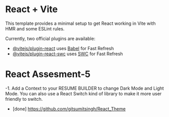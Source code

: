 # React + Vite

This template provides a minimal setup to get React working in Vite with HMR and some ESLint rules.

Currently, two official plugins are available:

- [@vitejs/plugin-react](https://github.com/vitejs/vite-plugin-react/blob/main/packages/plugin-react/README.md) uses [Babel](https://babeljs.io/) for Fast Refresh
- [@vitejs/plugin-react-swc](https://github.com/vitejs/vite-plugin-react-swc) uses [SWC](https://swc.rs/) for Fast Refresh

# React Assesment-5
-1. Add a Context to your RESUME BUILDER to change Dark Mode and Light Mode. You can also use a React Switch kind of library to make it more user friendly to switch.

- [done] https://github.com/gitsumitsingh/React_Theme